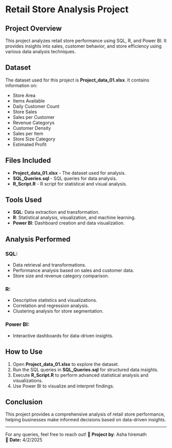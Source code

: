 # Retail Store Analysis Project

##  Project Overview
This project analyzes retail store performance using SQL, R, and Power BI. It provides insights into sales, customer behavior, and store efficiency using various data analysis techniques.

## Dataset
The dataset used for this project is **Project_data_01.xlsx**. It contains information on:
- Store Area
- Items Available
- Daily Customer Count
- Store Sales
- Sales per Customer
- Revenue Categorys
- Customer Density
- Sales per Item
- Store Size Category
- Estimated Profit

## Files Included
- **Project_data_01.xlsx** - The dataset used for analysis.
- **SQL_Queries.sql** - SQL queries for data analysis.
- **R_Script.R** - R script for statistical and visual analysis.

## Tools Used
- **SQL**: Data extraction and transformation.
- **R**: Statistical analysis, visualization, and machine learning.
- **Power BI**: Dashboard creation and data visualization.

## Analysis Performed
### SQL:
- Data retrieval and transformations.
- Performance analysis based on sales and customer data.
- Store size and revenue category comparison.

### R:
- Descriptive statistics and visualizations.
- Correlation and regression analysis.
- Clustering analysis for store segmentation.

### Power BI:
- Interactive dashboards for data-driven insights.

## How to Use
1. Open **Project_data_01.xlsx** to explore the dataset.
2. Run the SQL queries in **SQL_Queries.sql** for structured data insights.
3. Execute **R_Script.R** to perform advanced statistical analysis and visualizations.
4. Use Power BI to visualize and interpret findings.

## Conclusion
This project provides a comprehensive analysis of retail store performance, helping businesses make informed decisions based on data-driven insights.

---

For any queries, feel free to reach out!
🔗 **Project by**: Asha hiremath  
📅 **Date:** 4/2/2025


 



